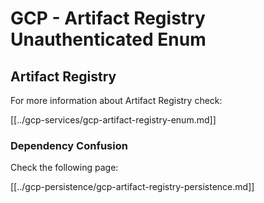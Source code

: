 # GCP - Artifact Registry Unauthenticated Enum

## Artifact Registry

For more information about Artifact Registry check:

[[../gcp-services/gcp-artifact-registry-enum.md]]

### Dependency Confusion

Check the following page:

[[../gcp-persistence/gcp-artifact-registry-persistence.md]]

